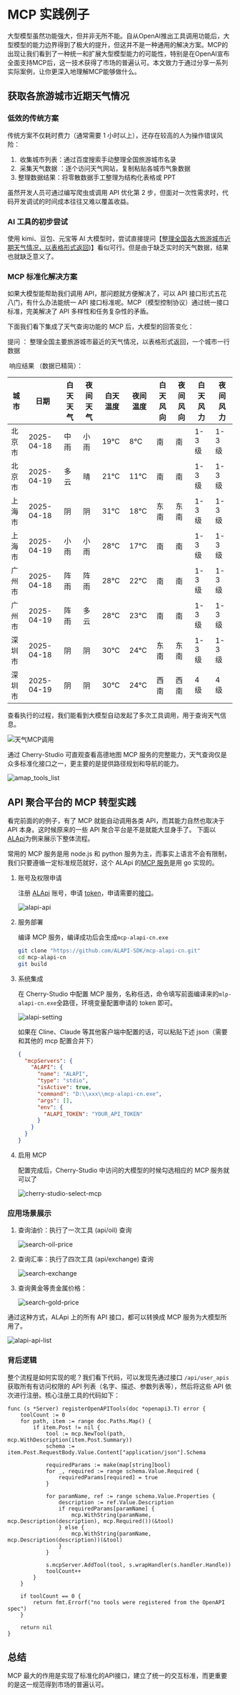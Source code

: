 # MCP 实践例子


大型模型虽然功能强大，但并非无所不能。自从OpenAI推出工具调用功能后，大型模型的能力边界得到了极大的提升，但这并不是一种通用的解决方案。MCP的出现让我们看到了一种统一和扩展大型模型能力的可能性，特别是在OpenAI宣布全面支持MCP后，这一技术获得了市场的普遍认可。本文致力于通过分享一系列实际案例，让你更深入地理解MCP能够做什么。

<!--more-->

## 获取各旅游城市近期天气情况

### 低效的传统方案

传统方案不仅耗时费力（通常需要 1 小时以上），还存在较高的人为操作错误风险：

1. ​ 收集城市列表：通过百度搜索手动整理全国旅游城市名录
2. ​ 采集天气数据 ​：逐个访问天气网站，复制粘贴各城市气象数据
3. 整理数据结果：将零散数据手工整理为结构化表格或 PPT

虽然开发人员可通过编写爬虫或调用 API 优化第 2 步，但面对一次性需求时，代码开发调试的时间成本往往又难以覆盖收益。

### AI 工具的初步尝试

使用 kimi、豆包、元宝等 AI 大模型时，尝试直接提问【[整理全国各大旅游城市近期天气情况，以表格形式返回](https://yuanbao.tencent.com/bot/app/share/chat/ntQkP3iMLbBN))】看似可行。但是由于缺乏实时的天气数据，结果也就缺乏意义了。

### MCP 标准化解决方案

如果大模型能帮助我们调用 API，那问题就方便解决了，可以 API 接口形式五花八门，有什么办法能统一 API 接口标准呢。MCP（模型控制协议）通过统一接口标准，完美解决了 API 多样性和任务复杂性的矛盾。

下面我们看下集成了天气查询功能的 MCP 后，大模型的回答变化：

提问 ​：
整理全国主要旅游城市最近的天气情况，以表格形式返回，一个城市一行数据

​ 响应结果 ​（数据已精简）：

| 城市   | 日期       | 白天天气 | 夜间天气 | 白天温度 | 夜间温度 | 白天风向 | 夜间风向 | 白天风力 | 夜间风力 |
| ------ | ---------- | -------- | -------- | -------- | -------- | -------- | -------- | -------- | -------- |
| 北京市 | 2025-04-18 | 中雨     | 小雨     | 19℃      | 8℃       | 南       | 南       | 1-3 级   | 1-3 级   |
| 北京市 | 2025-04-19 | 多云     | 晴       | 21℃      | 11℃      | 南       | 南       | 1-3 级   | 1-3 级   |
| 上海市 | 2025-04-18 | 阴       | 阴       | 31℃      | 18℃      | 东南     | 东南     | 1-3 级   | 1-3 级   |
| 上海市 | 2025-04-19 | 小雨     | 小雨     | 28℃      | 17℃      | 南       | 南       | 1-3 级   | 1-3 级   |
| 广州市 | 2025-04-18 | 阵雨     | 阵雨     | 28℃      | 22℃      | 南       | 南       | 1-3 级   | 1-3 级   |
| 广州市 | 2025-04-19 | 阵雨     | 多云     | 28℃      | 23℃      | 南       | 南       | 1-3 级   | 1-3 级   |
| 深圳市 | 2025-04-18 | 阴       | 阴       | 30℃      | 24℃      | 东南     | 东南     | 1-3 级   | 1-3 级   |
| 深圳市 | 2025-04-19 | 阴       | 阴       | 30℃      | 24℃      | 西南     | 西南     | 4 级     | 4 级     |

查看执行的过程，我们能看到大模型自动发起了多次工具调用，用于查询天气信息。

![天气MCP调用](https://pic-1251468582.file.myqcloud.com/pic/2025/04/18/SSXGRw.png)

通过 Cherry-Studio 可直观查看高德地图 MCP 服务的完整能力，天气查询仅是众多标准化接口之一，更主要的是提供路径规划和导航的能力。

![amap_tools_list](https://pic-1251468582.file.myqcloud.com/pic/2025/04/22/1FeKns.png)

## API 聚合平台的 MCP 转型实践

看完前面的的例子，有了 MCP 就能自动调用各类 API，而其能力自然也取决于 API 本身。这时候原来的一些 API 聚合平台是不是就能大显身手了。 下面以[ALApi](https://www.alapi.cn/)为例来展示下整体流程。

常用的 MCP 服务是用 node.js 和 python 服务为主，而事实上语言不会有限制， 我们只要遵循一定标准规范就好，这个 ALApi 的[MCP 服务](https://github.com/ALAPI-SDK/mcp-alapi-cn)是用 go 实现的。

1. 账号及权限申请

   注册 [ALApi](https://www.alapi.cn/) 账号，申请 [token](https://www.alapi.cn/dashboard/data/token)，申请需要的[接口](https://www.alapi.cn/explore)。

   ![alapi-api](https://pic-1251468582.file.myqcloud.com/pic/2025/04/22/AYOLAT.png)

2. 服务部署

   编译 MCP 服务，编译成功后会生成`mcp-alapi-cn.exe`

   ```bash
   git clone "https://github.com/ALAPI-SDK/mcp-alapi-cn.git"
   cd mcp-alapi-cn
   git build
   ```

3. 系统集成

   在 Cherry-Studio 中配置 MCP 服务，名称任选，命令填写前面编译来的`mlp-alapi-cn.exe`全路径，环境变量配置申请的 token 即可。

   ![alapi-setting](https://pic-1251468582.file.myqcloud.com/pic/2025/04/22/OUwAgO.png)

   如果在 Cline、Claude 等其他客户端中配置的话，可以粘贴下述 json（需要和其他的 mcp 配置合并下）

   ```json
   {
     "mcpServers": {
       "ALAPI": {
         "name": "ALAPI",
         "type": "stdio",
         "isActive": true,
         "command": "D:\\xxx\\mcp-alapi-cn.exe",
         "args": [],
         "env": {
           "ALAPI_TOKEN": "YOUR_API_TOKEN"
         }
       }
     }
   }
   ```

4. 启用 MCP

   配置完成后，Cherry-Studio 中访问的大模型的时候勾选相应的 MCP 服务就可以了

   ![cherry-studio-select-mcp](https://pic-1251468582.file.myqcloud.com/pic/2025/04/22/Hty52M.png)

### 应用场景展示

1. 查询油价：执行了一次工具 (api/oil) 查询

   ![search-oil-price](https://pic-1251468582.file.myqcloud.com/pic/2025/04/22/ODEKpp.png)

2. 查询汇率：执行了四次工具 (api/exchange) 查询

   ![search-exchange](https://pic-1251468582.file.myqcloud.com/pic/2025/04/22/xHyKMW.png)

3. 查询黄金等贵金属价格：

   ![search-gold-price](https://pic-1251468582.file.myqcloud.com/pic/2025/04/22/ofiZ00.png)

通过这种方式，ALApi 上的所有 API 接口，都可以转换成 MCP 服务为大模型所用了。

![alapi-api-list](https://pic-1251468582.file.myqcloud.com/pic/2025/04/22/vtWj7W.png)

### 背后逻辑

整个流程是如何实现的呢？我们看下代码，可以发现先通过接口 `/api/user_apis` 获取所有有访问权限的 API 列表（名字、描述、参数列表等），然后将这些 API 依次进行注册。核心注册工具的代码如下：

```golang
func (s *Server) registerOpenAPITools(doc *openapi3.T) error {
    toolCount := 0
    for path, item := range doc.Paths.Map() {
        if item.Post != nil {
            tool := mcp.NewTool(path, mcp.WithDescription(item.Post.Summary))
            schema := item.Post.RequestBody.Value.Content["application/json"].Schema

            requiredParams := make(map[string]bool)
            for _, required := range schema.Value.Required {
                requiredParams[required] = true
            }

            for paramName, ref := range schema.Value.Properties {
                description := ref.Value.Description
                if requiredParams[paramName] {
                    mcp.WithString(paramName, mcp.Description(description), mcp.Required())(&tool)
                } else {
                    mcp.WithString(paramName, mcp.Description(description))(&tool)
                }
            }

            s.mcpServer.AddTool(tool, s.wrapHandler(s.handler.Handle))
            toolCount++
        }
    }

    if toolCount == 0 {
        return fmt.Errorf("no tools were registered from the OpenAPI spec")
    }

    return nil
}
```

## 总结

MCP 最大的作用是实现了标准化的API接口 ​，建立了统一的交互标准，而更重要的是这一规范得到市场的普遍认可。

